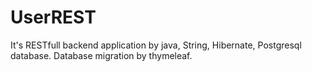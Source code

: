 # UserREST
It's RESTfull backend application by java, String, Hibernate, Postgresql database.
Database migration by thymeleaf.
